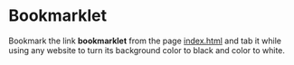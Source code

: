 # Bookmarklet

Bookmark the link **bookmarklet** from the page [index.html](https://cell20.github.io/bookmarklet) and tab it while using any website to turn its background color to black and color to white.
